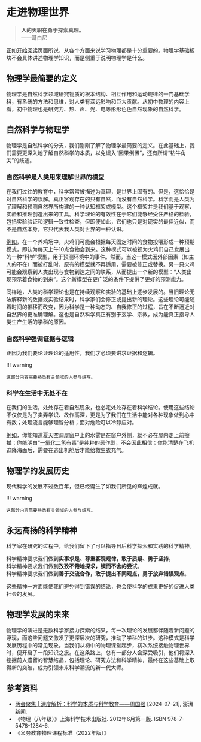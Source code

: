 # 走进物理世界

> **人的天职在勇于探索真理。**  
> ——哥白尼

正如[开始阅读](/index.md)页面所说，从各个方面来说学习物理都是十分重要的。物理学基础板块不会具体讲述物理学知识，而是侧重于说明物理学是什么。

## 物理学最简要的定义

物理学是自然科学领域研究物质的根本结构、相互作用和运动规律的一门基础学科，有系统的方法和思维，对人类有深远影响和巨大贡献。从初中物理的内容上看，初中物理也是研究力、热、声、光、电等形形色色自然现象的自然科学。

## 自然科学与物理学

物理学是自然科学的分支，我们刚刚了解了物理学最简要的定义。在此基础上，我们需要更深入地了解自然科学的本质，以免误入“因果倒置”，还有所谓“钻牛角尖”的歧途。

### 自然科学是人类用来理解世界的模型

在我们过往的教育中，科学常常被描述为真理，是世界上固有的。但是，这恰恰是对自然科学的误解。真正客观存在的只有自然，而没有自然科学。科学而是人类为了理解和预测自然界所构建的一种认知框架或模型。这个框架并是我们基于观察、实验和推理创造出来的工具。科学理论的有效性在于它们能够经受住严格的检验，包括实验验证和逻辑一致性检查，但即便如此，它们也只是对现实的最佳近似，而不是自然本身，它只代表我人类对世界的一种认识。

<u>例如</u>，在一个养鸡场中，火鸡们可能会根据每天固定时间的食物投喂形成一种预期模式，即认为每天上午10点食物会到来。这种模式可以被视为火鸡们自己发展出的一种“科学”模型，用于预测环境中的事件。然而，当这一模式因外部因素（如主人的不在）而被打乱时，原有的模型就不再适用，需要被修正或替换。另一只火鸡可能会观察到人类出现与食物到达之间的联系，从而提出一个新的模型：“人类出现预示着食物的到来”。这个新模型在更广泛的条件下提供了更好的预测能力。

同样地，人类的科学理论也是在持续观察和实验的基础上逐步发展的。当旧理论无法解释新的数据或实验结果时，科学家们会修正或提出新的理论。这些理论可能随着时间的推移而改变，因为科学是一种动态的、自我修正的过程，旨在不断逼近对自然界的更准确理解。这也是自然科学真正有别于玄学、宗教，成为能真正指导人类生产生活的学科的原因。

### 自然科学强调证据与逻辑

正因为我们要论证理论的适用性，我们才必须要讲求证据和逻辑。  

!!! warning  

    这部分内容需要熟悉有关领域的人参与编写。

### 科学在生活中无处不在

在我们的生活，处处存在着自然现象，也必定处处存在着科学结论。使用这些结论不仅仅是为了卖弄学识、故作高深，更是为了我们在生活中能对各种现象做到心中有数；处理流言能够理智分析；面对危险可以冷静应对。

<u>例如</u>，你能知道夏天空调屋窗户上的水雾是在窗户外侧，就不必在屋内走上前擦拭；你能明白“[一氧化二氢](https://www.qiuwenbaike.cn/wiki/%E4%B8%80%E6%B0%A7%E5%8C%96%E4%BA%8C%E6%B0%A2%E6%81%B6%E4%BD%9C%E5%89%A7)有毒”是纯粹的恶作剧，不会因此相信；你能清楚在飞机迫降海面后，需要在逃出机舱后才能给救生衣充气。

## 物理学的发展历史

现代科学的发展不过数百年，但已经诞生了如我们所见的辉煌成就。

!!! warning  

    这部分内容需要熟悉有关领域的人参与编写。

## 永远高扬的科学精神

科学家在研究的过程中，给我们留下了可以指导日后科学探索和实践的科学精神。

科学精神要求我们做到**实事求是、尊重客观规律，敢于质疑、勇于坚持**。  
科学精神要求我们做到**孜孜不倦地探求，锲而不舍的尝试**。  
科学精神要求我们做到**善于交流合作，敢于提出不同观点，勇于放弃错误观点**。

这些精神一方面能使我们避免得到错误的结论，也会使科学的成果更好的促进人类社会的发展。

## 物理学发展的未来

物理学的演进是无数科学家接力探索的结果，每一次理论的发展都伴随着新问题的浮现，而这些问题又激发了更深层次的研究，推动了学科的进步。这种模式是科学发展历程中的常见现象。当我们从初中的物理课堂起步，初次系统接触物理世界时，便开启了一段知识之旅。在这条路上，总有一部分人会深受吸引，他们将深入挖掘前人遗留的智慧结晶，包括理论、研究方法和科学精神，最终在这些基础上取得新的突破，成为引领未来科学潮流的新一代大师。

## 参考资料

- [两会聚焦 | 深度解析：科学的本质与科学教育——周国强](https://m.thepaper.cn/baijiahao_26597875) [2024-07-21], 澎湃新闻.
- 《物理（八年级）》上海科学技术出版社. 2012年6月第一版. ISBN 978-7-5478-1284-6.
- 《义务教育物理课程标准（2022年版）》